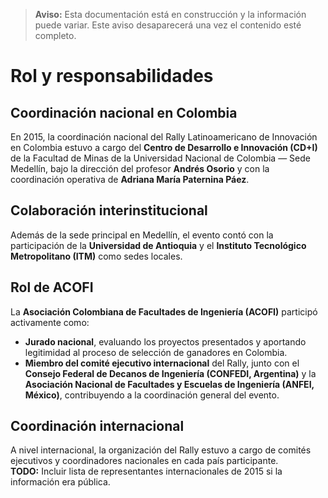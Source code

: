 > **Aviso:** Esta documentación está en construcción y la información puede variar. Este aviso desaparecerá una vez el contenido esté completo.

# Rol y responsabilidades

## Coordinación nacional en Colombia
En 2015, la coordinación nacional del Rally Latinoamericano de Innovación en Colombia estuvo a cargo del **Centro de Desarrollo e Innovación (CD+I)** de la Facultad de Minas de la Universidad Nacional de Colombia — Sede Medellín, bajo la dirección del profesor **Andrés Osorio** y con la coordinación operativa de **Adriana María Paternina Páez**.

## Colaboración interinstitucional
Además de la sede principal en Medellín, el evento contó con la participación de la **Universidad de Antioquia** y el **Instituto Tecnológico Metropolitano (ITM)** como sedes locales.

## Rol de ACOFI
La **Asociación Colombiana de Facultades de Ingeniería (ACOFI)** participó activamente como:
- **Jurado nacional**, evaluando los proyectos presentados y aportando legitimidad al proceso de selección de ganadores en Colombia.
- **Miembro del comité ejecutivo internacional** del Rally, junto con el **Consejo Federal de Decanos de Ingeniería (CONFEDI, Argentina)** y la **Asociación Nacional de Facultades y Escuelas de Ingeniería (ANFEI, México)**, contribuyendo a la coordinación general del evento.

## Coordinación internacional
A nivel internacional, la organización del Rally estuvo a cargo de comités ejecutivos y coordinadores nacionales en cada país participante.  
**TODO:** Incluir lista de representantes internacionales de 2015 si la información era pública.
